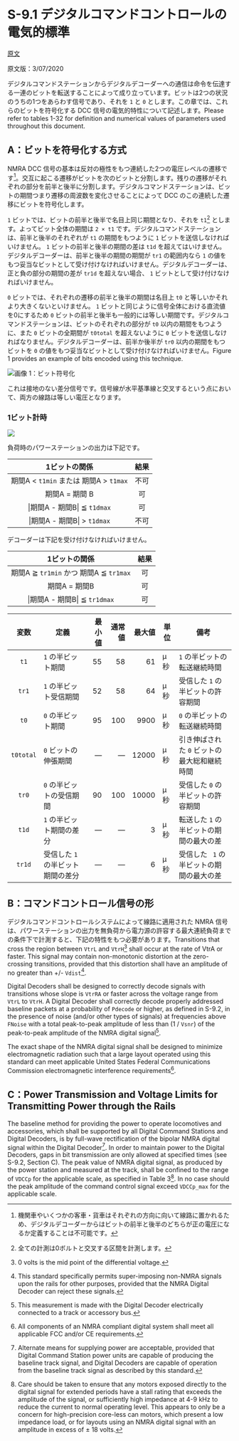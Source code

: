 # S-9.1 デジタルコマンドコントロールの電気的標準

[原文](https://www.nmra.org/sites/default/files/standards/sandrp/pdf/s-9.1_electrical_standards_2020.pdf)

原文版：3/07/2020

デジタルコマンドステーションからデジタルデコーダーへの通信は命令を伝達する一連のビットを転送することによって成り立っています。ビットは2つの状況のうちの1つをあらわす信号であり、それを `1` と `0` とします。この章では、これらのビットを符号化する DCC 信号の電気的特性について記述します。Please refer to tables 1-32 for definition and numerical values of parameters used throughout this document.

## A：ビットを符号化する方式

NMRA DCC 信号の基本は反対の極性をもつ連続した2つの電圧レベルの遷移です[^1]。交互に起こる遷移がビットを次のビットと分割します。残りの遷移がそれぞれの部分を前半と後半に分割します。デジタルコマンドステーションは、ビットの期間つまり遷移の周波数を変化させることによって DCC のこの連続した遷移にビットを符号化します。

`1` ビットでは、ビットの前半と後半で名目上同じ期間となり、それを `t1`[^2] とします。よってビット全体の期間は `2 × t1` です。デジタルコマンドステーションは、前半と後半のそれぞれが `t1` の期間をもつように `1` ビットを送信しなければいけません。 `1` ビットの前半と後半の期間の差は `t1d` を超えてはいけません。デジタルデコーダーは、前半と後半の期間の期間が `tr1` の範囲内なら `1` の値をもつ妥当なビットとして受け付けなければいけません。デジタルデコーダーは、正と負の部分の期間の差が `tr1d` を超えない場合、 `1` ビットとして受け付けなければいけません。

`0` ビットでは、それぞれの遷移の前半と後半の期間は名目上 `t0` と等しいかそれより大きくないといけません。 `1` ビットと同じように信号全体における直流値を0にするため `0` ビットの前半と後半も一般的には等しい期間です。デジタルコマンドステーションは、ビットのそれぞれの部分が `t0` 以内の期間をもつように、また `0` ビットの全期間が `t0total` を超えないように `0` ビットを送信しなければなりません。デジタルデコーダーは、前半か後半が `tr0` 以内の期間をもつビットを `0` の値をもつ妥当なビットとして受け付けなければいけません。Figure 1 provides an example of bits encoded using this technique.

![画像 1：ビット符号化](http://via.placeholder.com/400x200)

これは接地のない差分信号です。信号線が水平基準線と交叉するという点において、両方の線路は等しい電圧となります。

### 1ビット計時

![](http://via.placeholder.com/300x200)

負荷時のパワーステーションの出力は下記です。

1ビットの関係 | 結果
:---:|:---:
期間A < `t1min` または 期間A > `t1max` | 不可
期間A =  期間 B | 可
&#124;期間A - 期間B&#124; ≦ `t1dmax` | 可
&#124;期間A - 期間B&#124; > `t1dmax` | 不可

デコーダーは下記を受け付けなければいけません。

1ビットの関係 | 結果
:---:|:---:
期間A ≧ `tr1min` かつ 期間A ≦ `tr1max` | 可
期間A = 期間B | 可
&#124;期間A - 期間B&#124; ≦ `tr1dmax` | 可

変数 | 定義 | 最小値 | 通常値 | 最大値 | 単位 | 備考
:---:|---|---:|---:|---:|---|---
`t1` | `1` の半ビット期間 | 55 | 58 | 61 | μ秒 | `1` の半ビットの転送継続時間
`tr1` | `1` の半ビット受信期間 | 52 | 58 | 64 | μ秒 | 受信した `1` の半ビットの許容期間
`t0` | `0` の半ビット期間 | 95 | 100 | 9900 | μ秒 | `0` の半ビットの転送継続時間
`t0total` | `0` ビットの伸張期間 | — | — | 12000 | μ秒 | 引き伸ばされた `0` ビットの最大総和継続時間
`tr0` | `0` の半ビットの受信期間 | 90 | 100 | 10000 | μ秒 | 受信した `0` の半ビットの許容期間
`t1d` | `1` の半ビット期間の差分 | — | — | 3 | μ秒 | 転送した `1` の半ビットの期間の最大の差
`tr1d` | 受信した `1` の半ビット期間の差分 | — | — | 6 | μ秒 | 受信した ` 1` の半ビットの期間の最大の差

## B：コマンドコントロール信号の形

デジタルコマンドコントロールシステムによって線路に適用された NMRA 信号は、パワーステーションの出力を無負荷から電力源の許容する最大連続負荷までの条件下で計測すると、下記の特性をもつ必要があります。Transitions that cross the region between `VtrL` and `VtrH`[^3] shall occur at the rate of VtrA or faster. This signal may contain non-monotonic distortion at the zero-crossing transitions, provided that this distortion shall have an amplitude of no greater
than +/- `Vdist`[^4].

Digital Decoders shall be designed to correctly decode signals with transitions whose slope is `VtrRA` or faster across the voltage range from `VtrL` to `VtrH`. A Digital Decoder shall correctly decode properly addressed baseline packets at a probability of `Pdecode` or higher, as defined in S-9.2, in the presence of noise (and/or other types of signals) at frequencies above `FNoise` with a total peak-to-peak amplitude of less than (1 / `Vsnr`) of the peak-to-peak amplitude of the NMRA digital signal[^5].

The exact shape of the NMRA digital signal shall be designed to minimize electromagnetic radiation such that a large layout operated using this standard can meet applicable United States Federal Communications Commission electromagnetic interference requirements[^6].

## C：Power Transmission and Voltage Limits for Transmitting Power through the Rails

The baseline method for providing the power to operate locomotives and accessories, which shall be supported by all Digital Command Stations and Digital Decoders, is by full-wave rectification of the bipolar NMRA digital signal within the Digital Decoder[^7]. In order to maintain power to the Digital Decoders, gaps in bit transmission are only allowed at specified times (see S-9.2, Section C). The peak value of NMRA digital signal, as produced by the power station and measured at the track, shall be confined to the range of `VDCCp` for the applicable scale, as specified in Table 3[^8]. In no case should the peak amplitude of the command control signal exceed `VDCCp_max` for the applicable scale.

[^1]: 機関車やいくつかの客車・貨車はそれぞれの方向に向いて線路に置かれるため、デジタルデコーダーからはビットの前半と後半のどちらが正の電圧になるか定義することは不可能です。

[^2]: 全ての計測は0ボルトと交叉する区間を計測します。

[^3]: 0 volts is the mid point of the differential voltage.

[^4]: This standard specifically permits super-imposing non-NMRA signals upon the rails for other purposes, provided that the NMRA Digital Decoder can reject these signals.

[^5]: This measurement is made with the Digital Decoder electrically connected to a track or accessory bus.

[^6]: All components of an NMRA compliant digital system shall meet all applicable FCC and/or CE requirements.

[^7]: Alternate means for supplying power are acceptable, provided that Digital Command Station power units are capable of producing the baseline track signal, and Digital Decoders are capable of operation from the baseline track signal as described by this standard.

[^8]: Care should be taken to ensure that any motors exposed directly to the digital signal for extended periods have a stall rating that exceeds the amplitude of the signal, or sufficiently high impedance at 4-9 kHz to reduce the current to normal operating level. This appears to only be a concern for high-precision core-less can motors, which present a low impedance load, or for layouts using an NMRA digital signal with an amplitude in excess of ± 18 volts.
